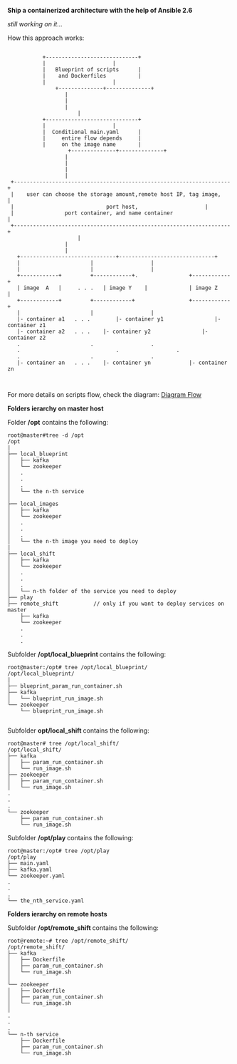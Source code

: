 <b> Ship a containerized architecture with the help of Ansible 2.6 </b>

<i> still working on it... </i>

How this approach works:

```

		   +-----------------------------+
		   |			         |
		   |   Blueprint of scripts      |
		   |	and Dockerfiles          |
		   |			         |	
	           +--------------+--------------+	
				  |
				  |
				  |
			          |
		   +-----------------------------+
		   |			         |
		   |  Conditional main.yaml      |   	 
		   |     entire flow depends     |
		   |     on the image name       |
                   +--------------+--------------+
				  | 
				  |
				  |
				  |
 +--------------------------------------------------------------------+
 |    user can choose the storage amount,remote host IP, tag image,   |
 |                             port host,    			      | 
 |                port container, and name container                  |
 +--------------------------------------------------------------------+
			          |	
				  |
				  |
   +------------------------------+------------------------------+
   |			          |			         |
   |			          |			         |
   +------------+		  +------------+.                +------------+
   | image  A   | 	  . . .   | image Y    |	         | image Z    |  
   +------------+		  +------------+                 +------------+
   |			          |			         |
   |- container a1   . . .        |- container y1                |- container z1 
   |- container a2   . . .	  |- container y2                |- container z2
   .			          .			         .
   .                              .			         .
   .			          .			         .
   |- container an   . . .	  |- container yn	         |- container zn



```

For more details on scripts flow, check the diagram: [Diagram Flow](https://github.com/LorenvXn/mu3/blob/master/flow.txt) 

<b> Folders ierarchy on master host </b>

Folder <b>/opt</b> contains the following: 
```
root@master#tree -d /opt
/opt
|
├── local_blueprint
│   ├── kafka
│   └── zookeeper
│   .
│   .
│   .
│   └── the n-th service 
│
├── local_images
│   ├── kafka
│   └── zookeeper
│   .
│   .
│   .
│   └── the n-th image you need to deploy
|
├── local_shift
│   ├── kafka
│   └── zookeeper
│   .
│   .
│   .
│   └── n-th folder of the service you need to deploy
├── play
├── remote_shift           // only if you want to deploy services on master 
    ├── kafka
    └── zookeeper
    .
    .
    .
```

Subfolder <b> /opt/local_blueprint </b> contains the following: 

```
root@master:/opt# tree /opt/local_blueprint/
/opt/local_blueprint/
|
├── blueprint_param_run_container.sh
├── kafka
│   └── blueprint_run_image.sh
└── zookeeper
    └── blueprint_run_image.sh


```

Subfolder  <b> opt/local_shift </b> contains the following: 

```
root@master# tree /opt/local_shift/
/opt/local_shift/
├── kafka
│   ├── param_run_container.sh
│   └── run_image.sh
├── zookeeper
│   ├── param_run_container.sh
│   └── run_image.sh
.
.
.
└── zookeeper
    ├── param_run_container.sh
    └── run_image.sh

```

Subfolder <b> /opt/play </b> contains the following: 

```
root@master:/opt# tree /opt/play
/opt/play
├── main.yaml
├── kafka.yaml
└── zookeeper.yaml
.
.
.
└── the_nth_service.yaml

```

<b> Folders ierarchy on remote hosts </b>


Subfolder <b> /opt/remote_shift </b> contains the following: 
```
root@remote:~# tree /opt/remote_shift/
/opt/remote_shift/
├── kafka
│   ├── Dockerfile
│   ├── param_run_container.sh
│   └── run_image.sh
│ 
└── zookeeper
│   ├── Dockerfile
│   ├── param_run_container.sh
│   └── run_image.sh
│
.
.
.
└── n-th service
    ├── Dockerfile
    ├── param_run_container.sh
    └── run_image.sh

```





